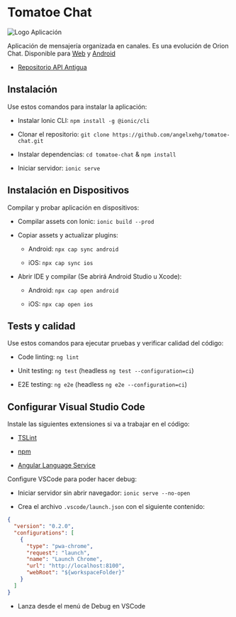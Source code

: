 # Tomatoe Chat

![Logo Aplicación](./src/assets/icons/icon-128x128.png)

Aplicación de mensajería organizada en canales. Es una evolución de Orion Chat. Disponible para [Web](https://orion.angelxehg.com) y [Android](https://github.com/angelxehg/tomatoe-chat/releases)

- [Repositorio API Antigua](https://github.com/angelxehg/tomatoe-chat-api)

## Instalación

Use estos comandos para instalar la aplicación:

- Instalar Ionic CLI: `npm install -g @ionic/cli`

- Clonar el repositorio: `git clone https://github.com/angelxehg/tomatoe-chat.git`

- Instalar dependencias: `cd tomatoe-chat` & `npm install`

- Iniciar servidor: `ionic serve`

## Instalación en Dispositivos

Compilar y probar aplicación en dispositivos:

- Compilar assets con Ionic: `ionic build --prod`

- Copiar assets y actualizar plugins:

  - Android: `npx cap sync android`

  - iOS: `npx cap sync ios`

- Abrir IDE y compilar (Se abrirá Android Studio u Xcode):

  - Android: `npx cap open android`

  - iOS: `npx cap open ios`

## Tests y calidad

Use estos comandos para ejecutar pruebas y verificar calidad del código:

- Code linting: `ng lint`

- Unit testing: `ng test` (headless `ng test --configuration=ci`)

- E2E testing: `ng e2e` (headless `ng e2e --configuration=ci`)

## Configurar Visual Studio Code

Instale las siguientes extensiones si va a trabajar en el código:

- [TSLint](https://marketplace.visualstudio.com/items?itemName=ms-vscode.vscode-typescript-tslint-plugin)

- [npm](https://marketplace.visualstudio.com/items?itemName=eg2.vscode-npm-script)

- [Angular Language Service](https://marketplace.visualstudio.com/items?itemName=Angular.ng-template)

Configure VSCode para poder hacer debug:

- Iniciar servidor sin abrir navegador: `ionic serve --no-open`

- Crea el archivo `.vscode/launch.json` con el siguiente contenido:

```json
{
  "version": "0.2.0",
  "configurations": [
    {
      "type": "pwa-chrome",
      "request": "launch",
      "name": "Launch Chrome",
      "url": "http://localhost:8100",
      "webRoot": "${workspaceFolder}"
    }
  ]
}
```

- Lanza desde el menú de Debug en VSCode
